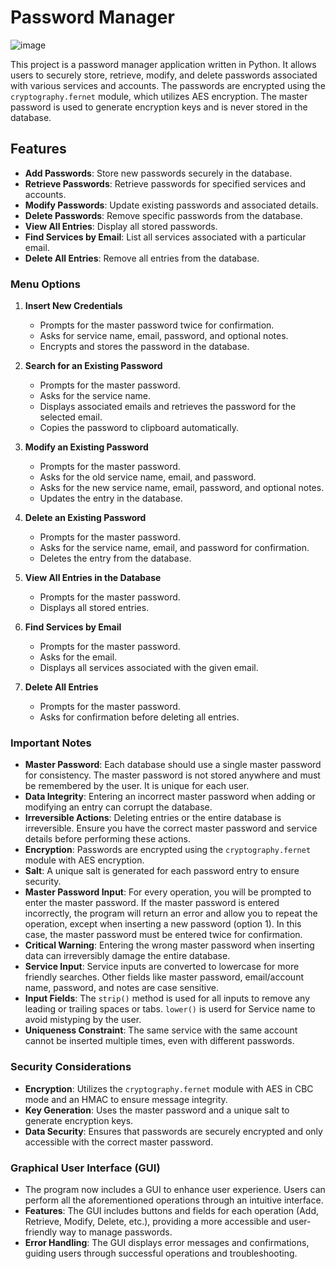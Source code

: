 # Password Manager

![image](https://github.com/user-attachments/assets/90ea5c8a-0466-4bfd-92a5-faace9f92f86)


This project is a password manager application written in Python. It allows users to securely store, retrieve, modify, and delete passwords associated with various services and accounts. The passwords are encrypted using the `cryptography.fernet` module, which utilizes AES encryption. The master password is used to generate encryption keys and is never stored in the database.

## Features

- **Add Passwords**: Store new passwords securely in the database.
- **Retrieve Passwords**: Retrieve passwords for specified services and accounts.
- **Modify Passwords**: Update existing passwords and associated details.
- **Delete Passwords**: Remove specific passwords from the database.
- **View All Entries**: Display all stored passwords.
- **Find Services by Email**: List all services associated with a particular email.
- **Delete All Entries**: Remove all entries from the database.


### Menu Options

1. **Insert New Credentials**
   - Prompts for the master password twice for confirmation.
   - Asks for service name, email, password, and optional notes.
   - Encrypts and stores the password in the database.

2. **Search for an Existing Password**
   - Prompts for the master password.
   - Asks for the service name.
   - Displays associated emails and retrieves the password for the selected email.
   - Copies the password to clipboard automatically.

3. **Modify an Existing Password**
   - Prompts for the master password.
   - Asks for the old service name, email, and password.
   - Asks for the new service name, email, password, and optional notes.
   - Updates the entry in the database.

4. **Delete an Existing Password**
   - Prompts for the master password.
   - Asks for the service name, email, and password for confirmation.
   - Deletes the entry from the database.

5. **View All Entries in the Database**
   - Prompts for the master password.
   - Displays all stored entries.

6. **Find Services by Email**
   - Prompts for the master password.
   - Asks for the email.
   - Displays all services associated with the given email.

7. **Delete All Entries**
   - Prompts for the master password.
   - Asks for confirmation before deleting all entries.

### Important Notes

- **Master Password**: Each database should use a single master password for consistency. The master password is not stored anywhere and must be remembered by the user. It is unique for each user.
- **Data Integrity**: Entering an incorrect master password when adding or modifying an entry can corrupt the database.
- **Irreversible Actions**: Deleting entries or the entire database is irreversible. Ensure you have the correct master password and service details before performing these actions.
- **Encryption**: Passwords are encrypted using the `cryptography.fernet` module with AES encryption.
- **Salt**: A unique salt is generated for each password entry to ensure security.
- **Master Password Input**: For every operation, you will be prompted to enter the master password. If the master password is entered incorrectly, the program will return an error and allow you to repeat the operation, except when inserting a new password (option 1). In this case, the master password must be entered twice for confirmation.
- **Critical Warning**: Entering the wrong master password when inserting data can irreversibly damage the entire database.
- **Service Input**: Service inputs are converted to lowercase for more friendly searches. Other fields like master password, email/account name, password, and notes are case sensitive.
- **Input Fields**: The `strip()` method is used for all inputs to remove any leading or trailing spaces or tabs. `lower()` is userd for Service name to avoid mistyping by the user.
- **Uniqueness Constraint**: The same service with the same account cannot be inserted multiple times, even with different passwords.


### Security Considerations

- **Encryption**: Utilizes the `cryptography.fernet` module with AES in CBC mode and an HMAC to ensure message integrity.
- **Key Generation**: Uses the master password and a unique salt to generate encryption keys.
- **Data Security**: Ensures that passwords are securely encrypted and only accessible with the correct master password.

### Graphical User Interface (GUI)
- The program now includes a GUI to enhance user experience. Users can perform all the aforementioned operations through an intuitive interface.
- **Features**: The GUI includes buttons and fields for each operation (Add, Retrieve, Modify, Delete, etc.), providing a more accessible and user-friendly way to manage passwords.
- **Error Handling**: The GUI displays error messages and confirmations, guiding users through successful operations and troubleshooting.
